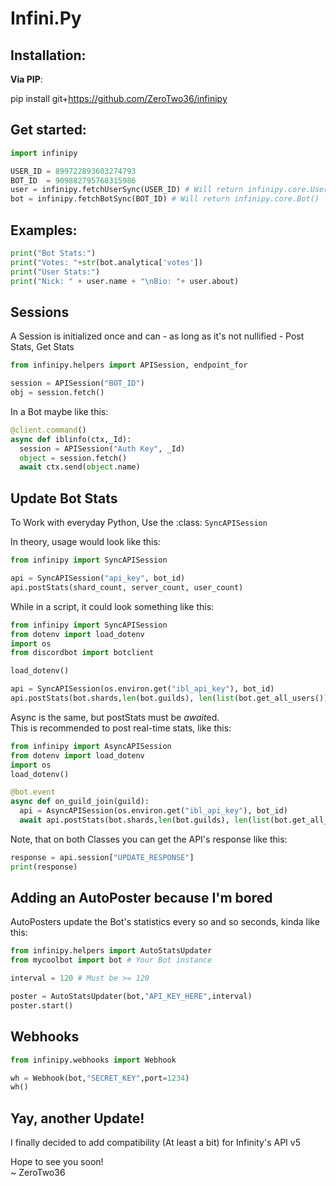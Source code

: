# Infini.Py

## Installation:
**Via PIP**:

  pip install git+https://github.com/ZeroTwo36/infinipy
  

## Get started:
```py
import infinipy

USER_ID = 899722893603274793
BOT_ID  = 909882795768315986
user = infinipy.fetchUserSync(USER_ID) # Will return infinipy.core.User()
bot = infinipy.fetchBotSync(BOT_ID) # Will return infinipy.core.Bot()
```

## Examples:
```py
print("Bot Stats:")
print("Votes: "+str(bot.analytica['votes'])
print("User Stats:")
print("Nick: " + user.name + "\nBio: "+ user.about) 
```

## Sessions

A Session is initialized once and can - as long as it's not nullified - Post Stats, Get Stats

```py
from infinipy.helpers import APISession, endpoint_for

session = APISession("BOT_ID")
obj = session.fetch()
```
In a Bot maybe like this:
```py
@client.command()
async def iblinfo(ctx,_Id):
  session = APISession("Auth Key", _Id)
  object = session.fetch()
  await ctx.send(object.name)
```


## Update Bot Stats

To Work with everyday Python, Use the :class: `SyncAPISession`

In theory, usage would look like this:
```py
from infinipy import SyncAPISession

api = SyncAPISession("api_key", bot_id)
api.postStats(shard_count, server_count, user_count)
```  

While in a script, it could look something like this:
```py
from infinipy import SyncAPISession
from dotenv import load_dotenv
import os
from discordbot import botclient

load_dotenv()

api = SyncAPISession(os.environ.get("ibl_api_key"), bot_id)
api.postStats(bot.shards,len(bot.guilds), len(list(bot.get_all_users())))
```

Async is the same, but postStats must be *await*ed.   
This is recommended to post real-time stats, like this:  
```py
from infinipy import AsyncAPISession
from dotenv import load_dotenv
import os
load_dotenv()

@bot.event
async def on_guild_join(guild):
  api = AsyncAPISession(os.environ.get("ibl_api_key"), bot_id)
  await api.postStats(bot.shards,len(bot.guilds), len(list(bot.get_all_users())))
```
Note, that on both Classes you can get the API's response like this:  
```py
response = api.session["UPDATE_RESPONSE"]
print(response)
```

## Adding an AutoPoster because I'm bored
AutoPosters update the Bot's statistics every so and so seconds, kinda like this:  

```py
from infinipy.helpers import AutoStatsUpdater
from mycoolbot import bot # Your Bot instance

interval = 120 # Must be >= 120

poster = AutoStatsUpdater(bot,"API_KEY_HERE",interval)
poster.start()
```


## Webhooks

```py
from infinipy.webhooks import Webhook

wh = Webhook(bot,"SECRET_KEY",port=1234)
wh()
```

## Yay, another Update!
I finally decided to add compatibility (At least a bit) for Infinity's API v5

Hope to see you soon!  
~ ZeroTwo36
